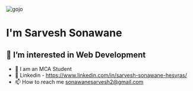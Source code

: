 ![gojo](https://github.com/SarveshSS69/SarveshSS69/assets/98634138/29937fd5-0c1a-45c7-9bd3-ad69801d9f74)


# **I'm Sarvesh Sonawane**
## **👀 I’m interested in Web Development**
- 🌱 I am an MCA Student
- 🔗 Linkedin - https://www.linkedin.com/in/sarvesh-sonawane-hesvras/
- 📫 How to reach me sonawanesarvesh2@gmail.com

<!---
SarveshSS69/SarveshSS69 is a ✨ special ✨ repository because its `README.md` (this file) appears on your GitHub profile.
You can click the Preview link to take a look at your changes.
--->
